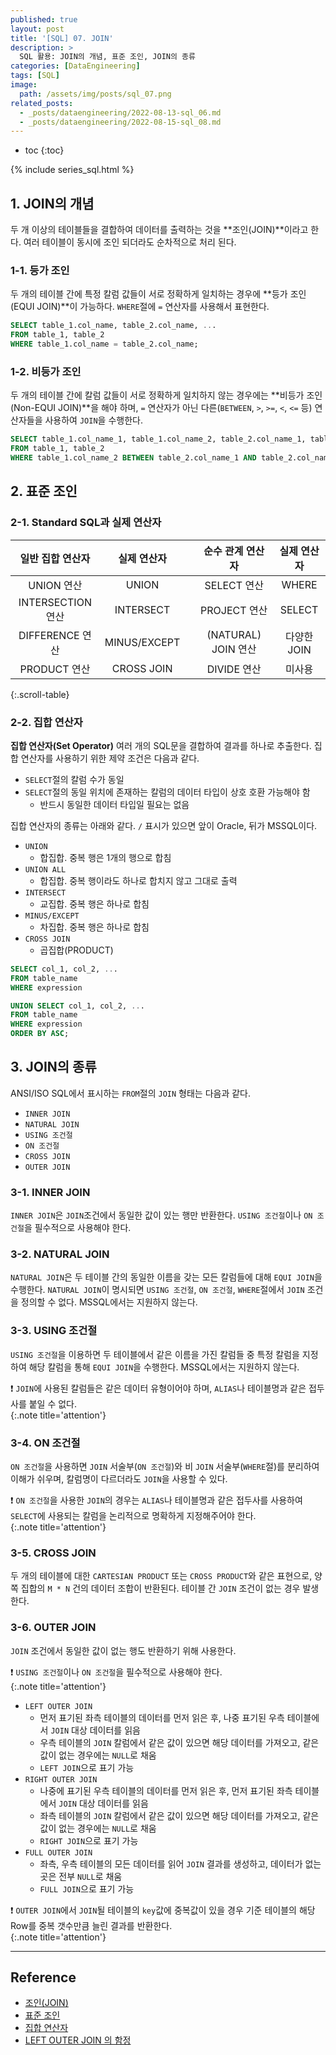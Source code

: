 ```yaml
---
published: true
layout: post
title: '[SQL] 07. JOIN'
description: >
  SQL 활용: JOIN의 개념, 표준 조인, JOIN의 종류
categories: [DataEngineering]
tags: [SQL]
image:
  path: /assets/img/posts/sql_07.png
related_posts:
  - _posts/dataengineering/2022-08-13-sql_06.md
  - _posts/dataengineering/2022-08-15-sql_08.md
---
```

* toc
{:toc}

{% include series_sql.html %}

## 1. JOIN의 개념

두 개 이상의 테이블들을 결합하여 데이터를 출력하는 것을 **조인(JOIN)**이라고 한다. 여러 테이블이 동시에 조인 되더라도 순차적으로 처리 된다.  

### 1-1. 등가 조인

두 개의 테이블 간에 특정 칼럼 값들이 서로 정확하게 일치하는 경우에 **등가 조인(EQUI JOIN)**이 가능하다. `WHERE`절에 `=` 연산자를 사용해서 표현한다.  

```sql
SELECT table_1.col_name, table_2.col_name, ...
FROM table_1, table_2
WHERE table_1.col_name = table_2.col_name;
```

### 1-2. 비등가 조인

두 개의 테이블 간에 칼럼 값들이 서로 정확하게 일치하지 않는 경우에는 **비등가 조인(Non-EQUI JOIN)**을 해야 하며, `=` 연산자가 아닌 다른(`BETWEEN`, `>`, `>=`, `<`, `<=` 등) 연산자들을 사용하여 `JOIN`을 수행한다.  

```sql
SELECT table_1.col_name_1, table_1.col_name_2, table_2.col_name_1, table_2.col_name_2 ...
FROM table_1, table_2
WHERE table_1.col_name_2 BETWEEN table_2.col_name_1 AND table_2.col_name_2;
```

## 2. 표준 조인

### 2-1. Standard SQL과 실제 연산자

|일반 집합 연산자|실제 연산자||순수 관계 연산자|실제 연산자|
|:-:|:-:|-|:-:|:-:|
|UNION 연산|UNION||SELECT 연산|WHERE|
|INTERSECTION 연산|INTERSECT||PROJECT 연산|SELECT|
|DIFFERENCE 연산|MINUS/EXCEPT||(NATURAL) JOIN 연산|다양한 JOIN|
|PRODUCT 연산|CROSS JOIN||DIVIDE 연산|미사용|
{:.scroll-table}

### 2-2. 집합 연산자

**집합 연산자(Set Operator)** 여러 개의 SQL문을 결합하여 결과를 하나로 추출한다. 집합 연산자를 사용하기 위한 제약 조건은 다음과 같다.  

- `SELECT`절의 칼럼 수가 동일
- `SELECT`절의 동일 위치에 존재하는 칼럼의 데이터 타입이 상호 호환 가능해야 함
  - 반드시 동일한 데이터 타입일 필요는 없음

집합 연산자의 종류는 아래와 같다. `/` 표시가 있으면 앞이 Oracle, 뒤가 MSSQL이다.  

- `UNION`
  - 합집합. 중복 행은 1개의 행으로 합침
- `UNION ALL`
  - 합집합. 중복 행이라도 하나로 합치지 않고 그대로 출력
- `INTERSECT`
  - 교집합. 중복 행은 하나로 합침
- `MINUS/EXCEPT`
  - 차집합. 중복 행은 하나로 합침
- `CROSS JOIN`
  - 곱집합(PRODUCT)

```sql
SELECT col_1, col_2, ...
FROM table_name
WHERE expression

UNION SELECT col_1, col_2, ...
FROM table_name
WHERE expression
ORDER BY ASC;
```

## 3. JOIN의 종류

ANSI/ISO SQL에서 표시하는 `FROM`절의 `JOIN` 형태는 다음과 같다.  

- `INNER JOIN`
- `NATURAL JOIN`
- `USING 조건절`
- `ON 조건절`
- `CROSS JOIN`
- `OUTER JOIN`

### 3-1. INNER JOIN

`INNER JOIN`은 `JOIN`조건에서 동일한 값이 있는 행만 반환한다. `USING 조건절`이나 `ON 조건절`을 필수적으로 사용해야 한다.  

### 3-2. NATURAL JOIN

`NATURAL JOIN`은 두 테이블 간의 동일한 이름을 갖는 모든 칼럼들에 대해 `EQUI JOIN`을 수행한다. `NATURAL JOIN`이 명시되면 `USING 조건절`, `ON 조건절`, `WHERE`절에서 `JOIN` 조건을 정의할 수 없다. MSSQL에서는 지원하지 않는다.  

### 3-3. USING 조건절

`USING 조건절`을 이용하면 두 테이블에서 같은 이름을 가진 칼럼들 중 특정 칼럼을 지정하여 해당 칼럼을 통해 `EQUI JOIN`을 수행한다. MSSQL에서는 지원하지 않는다.  

❗ `JOIN`에 사용된 칼럼들은 같은 데이터 유형이어야 하며, `ALIAS`나 테이블명과 같은 접두사를 붙일 수 없다.  
{:.note title='attention'}

### 3-4. ON 조건절

`ON 조건절`을 사용하면 `JOIN` 서술부(`ON 조건절`)와 비 `JOIN` 서술부(`WHERE`절)를 분리하여 이해가 쉬우며, 칼럼명이 다르더라도 `JOIN`을 사용할 수 있다.  

❗ `ON 조건절`을 사용한 `JOIN`의 경우는 `ALIAS`나 테이블명과 같은 접두사를 사용하여 `SELECT`에 사용되는 칼럼을 논리적으로 명확하게 지정해주어야 한다.  
{:.note title='attention'}

### 3-5. CROSS JOIN

두 개의 테이블에 대한 `CARTESIAN PRODUCT` 또는 `CROSS PRODUCT`와 같은 표현으로, 양쪽 집합의 `M * N` 건의 데이터 조합이 반환된다. 테이블 간 `JOIN` 조건이 없는 경우 발생한다.  

### 3-6. OUTER JOIN

`JOIN` 조건에서 동일한 값이 없는 행도 반환하기 위해 사용한다.  

❗ `USING 조건절`이나 `ON 조건절`을 필수적으로 사용해야 한다.  
{:.note title='attention'}

- `LEFT OUTER JOIN`
  - 먼저 표기된 좌측 테이블의 데이터를 먼저 읽은 후, 나중 표기된 우측 테이블에서 `JOIN` 대상 데이터를 읽음
  - 우측 테이블의 `JOIN` 칼럼에서 같은 값이 있으면 해당 데이터를 가져오고, 같은 값이 없는 경우에는 `NULL`로 채움
  - `LEFT JOIN`으로 표기 가능
- `RIGHT OUTER JOIN`
  - 나중에 표기된 우측 테이블의 데이터를 먼저 읽은 후, 먼저 표기된 좌측 테이블에서 `JOIN` 대상 데이터를 읽음
  - 좌측 테이블의 `JOIN` 칼럼에서 같은 값이 있으면 해당 데이터를 가져오고, 같은 값이 없는 경우에는 `NULL`로 채움
  - `RIGHT JOIN`으로 표기 가능
- `FULL OUTER JOIN`
  - 좌측, 우측 테이블의 모든 데이터를 읽어 `JOIN` 결과를 생성하고, 데이터가 없는 곳은 전부 `NULL`로 채움
  - `FULL JOIN`으로 표기 가능

❗ `OUTER JOIN`에서 `JOIN`될 테이블의 `key`값에 중복값이 있을 경우 기준 테이블의 해당 Row를 중복 갯수만큼 늘린 결과를 반환한다.  
{:.note title='attention'}

---
## Reference
- [조인(JOIN)](https://dataonair.or.kr/db-tech-reference/d-guide/sql/?pageid=3&mod=document&uid=345)
- [표준 조인](https://dataonair.or.kr/db-tech-reference/d-guide/sql/?pageid=3&mod=document&uid=346)
- [집합 연산자](https://dataonair.or.kr/db-tech-reference/d-guide/sql/?pageid=3&mod=document&uid=347)
- [LEFT OUTER JOIN 의 함정](https://velog.io/@haerong22/LEFT-OUTER-JOIN-%EC%9D%98-%ED%95%A8%EC%A0%95)